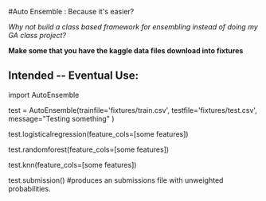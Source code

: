 #Auto Ensemble : Because it's easier?

_Why not build a class based framework for ensembling instead of doing my GA class project?_

__Make some that you have the kaggle data files download into fixtures__



## Intended -- Eventual Use:


import AutoEnsemble

test = AutoEnsemble(trainfile='fixtures/train.csv', testfile='fixtures/test.csv', message="Testing something" )

test.logisticalregression(feature_cols=[some features])

test.randomforest(feature_cols=[some features])

test.knn(feature_cols=[some features])

test.submission() #produces an submissions file with unweighted probabilities.